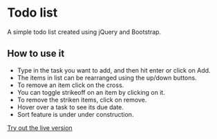 # Todo list
A simple todo list created using jQuery and Bootstrap.
## How to use it
* Type in the task you want to add, and then hit enter or click on Add.
* The items in list can be rearranged using the up/down buttons.
* To remove an item click on the cross.
* You can toggle strikeoff on an item by clicking on it.
* To remove the striken items, click on remove.
* Hover over a task to see its due date.
* Sort feature is under under construction.

[Try out the live version](https://aneesh631.github.io/todo-list/)